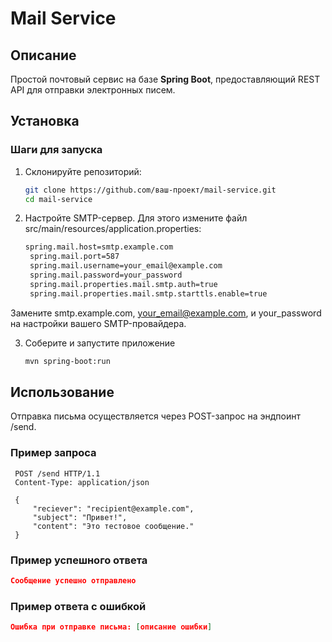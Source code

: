 # Mail Service

## Описание

Простой почтовый сервис на базе **Spring Boot**, предоставляющий REST API для отправки электронных писем. 

## Установка

### Шаги для запуска

1. Склонируйте репозиторий:
   ```bash
   git clone https://github.com/ваш-проект/mail-service.git
   cd mail-service
2. Настройте SMTP-сервер. Для этого измените файл src/main/resources/application.properties:

   ```bash
   spring.mail.host=smtp.example.com 
    spring.mail.port=587
    spring.mail.username=your_email@example.com
    spring.mail.password=your_password
    spring.mail.properties.mail.smtp.auth=true
    spring.mail.properties.mail.smtp.starttls.enable=true
   
  Замените smtp.example.com, your_email@example.com, и your_password на настройки вашего SMTP-провайдера.
  
3. Соберите и запустите приложение
   ```bash
   mvn spring-boot:run

## Использование

Отправка письма осуществляется через POST-запрос на эндпоинт /send.

### Пример запроса

   ```http
    POST /send HTTP/1.1
    Content-Type: application/json
    
    {
        "reciever": "recipient@example.com",
        "subject": "Привет!",
        "content": "Это тестовое сообщение."
    }
   ```
### Пример успешного ответа

   ```json
   Сообщение успешно отправлено
  ```
### Пример ответа с ошибкой

  ```json
  Ошибка при отправке письма: [описание ошибки]
  ```

